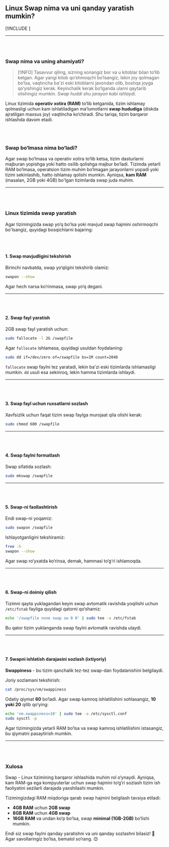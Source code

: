 ## Linux Swap nima va uni qanday yaratish mumkin?

[!INCLUDE [<author>](../authors/wahid_abduhakimov.html)]

---

<br><br>

### Swap nima va uning ahamiyati?

> [!INFO]
> Tasavvur qiling, sizning xonangiz bor va u kitoblar bilan to‘lib ketgan. Agar yangi kitob qo‘shmoqchi bo‘lsangiz, lekin joy qolmagan bo‘lsa, vaqtincha ba'zi eski kitoblarni javondan olib, boshqa joyga qo‘yishingiz kerak. Keyinchalik kerak bo‘lganda ularni qaytarib olishingiz mumkin. _Swap huddi shu jarayon kabi ishlaydi._

Linux tizimida **operativ xotira (RAM)** to‘lib ketganida, tizim ishlamay qolmasligi uchun kam ishlatiladigan ma’lumotlarni **swap hududiga** (diskda ajratilgan maxsus joy) vaqtincha ko‘chiradi. Shu tariqa, tizim barqaror ishlashda davom etadi.

<br><br>

### Swap bo‘lmasa nima bo‘ladi?

Agar swap bo‘lmasa va operativ xotira to‘lib ketsa, tizim dasturlarni majburan yopishga yoki hatto osilib qolishga majbur bo‘ladi. Tizimda yetarli RAM bo‘lmasa, operatsion tizim muhim bo‘lmagan jarayonlarni yopadi yoki tizim sekinlashib, hatto ishlamay qolishi mumkin. Ayniqsa, **kam RAM** (masalan, 2GB yoki 4GB) bo'lgan tizimlarda swap juda muhim.

---

<br><br>

### Linux tizimida swap yaratish

Agar tizimingizda swap yo‘q bo‘lsa yoki mavjud swap hajmini oshirmoqchi bo'lsangiz, quyidagi bosqichlarni bajaring:

<br><br>

#### 1. Swap mavjudligini tekshirish

Birinchi navbatda, swap yo‘qligini tekshirib olamiz:

```bash
swapon --show
```

Agar hech narsa ko‘rinmasa, swap yo‘q degani.

---

<br><br>

#### 2. Swap fayl yaratish

2GB swap fayl yaratish uchun:

```bash
sudo fallocate -l 2G /swapfile
```

Agar `fallocate` ishlamasa, quyidagi usuldan foydalaning:

```bash
sudo dd if=/dev/zero of=/swapfile bs=1M count=2048
```

`fallocate` swap faylni tez yaratadi, lekin ba'zi eski tizimlarda ishlamasligi mumkin. `dd` usuli esa sekinroq, lekin hamma tizimlarda ishlaydi.

---

<br><br>

#### 3. Swap fayl uchun ruxsatlarni sozlash

Xavfsizlik uchun faqat tizim swap faylga murojaat qila olishi kerak:

```bash
sudo chmod 600 /swapfile
```

---

<br><br>

#### 4. Swap faylni formatlash

Swap sifatida sozlash:

```bash
sudo mkswap /swapfile
```

---

<br><br>

#### 5. Swap-ni faollashtirish

Endi swap-ni yoqamiz:

```bash
sudo swapon /swapfile
```

Ishlayotganligini tekshiramiz:

```bash
free -h
swapon --show
```

Agar swap ro‘yxatda ko‘rinsa, demak, hammasi to‘g‘ri ishlamoqda.

---

<br><br>

#### 6. Swap-ni doimiy qilish

Tizimni qayta yuklagandan keyin swap avtomatik ravishda yoqilishi uchun `/etc/fstab` fayliga quyidagi qatorni qo‘shamiz:

```bash
echo '/swapfile none swap sw 0 0' | sudo tee -a /etc/fstab
```

Bu qator tizim yuklanganda swap faylni avtomatik ravishda ulaydi.

---

<br><br>

#### 7. Swapni ishlatish darajasini sozlash (ixtiyoriy)

**Swappiness** - bu tizim qanchalik tez-tez swap-dan foydalanishini belgilaydi.

Joriy sozlamani tekshirish:

```bash
cat /proc/sys/vm/swappiness
```

Odatiy qiymat **60** bo‘ladi. Agar swap kamroq ishlatilishini xohlasangiz, **10 yoki 20** qilib qo‘ying:

```bash
echo 'vm.swappiness=10' | sudo tee -a /etc/sysctl.conf
sudo sysctl -p
```

Agar tizimingizda yetarli RAM bo‘lsa va swap kamroq ishlatilishini istasangiz, bu qiymatni pasaytirish mumkin.

---

<br><br>

### Xulosa

Swap - Linux tizimining barqaror ishlashida muhim rol o‘ynaydi. Ayniqsa, kam RAM-ga ega kompyuterlar uchun swap hajmini to‘g‘ri sozlash tizim ish faoliyatini sezilarli darajada yaxshilashi mumkin.

Tizimingizdagi RAM miqdoriga qarab swap hajmini belgilash tavsiya etiladi:

- **4GB RAM** uchun **2GB swap**
- **8GB RAM** uchun **4GB swap**
- **16GB RAM** va undan ko‘p bo‘lsa, swap **minimal (1GB-2GB)** bo‘lishi mumkin.

Endi siz swap faylni qanday yaratishni va uni qanday sozlashni bilasiz! 🚀 Agar savollaringiz bo‘lsa, bemalol so‘rang. 😊

<br><br>
